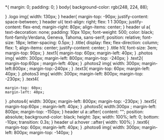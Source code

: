 *{
    margin: 0;
    padding: 0;
}
body{
background-color: rgb(248, 224, 88);

}
.logo img{
    width: 130px;
}
header{
margin-top: -90px;
justify-content: space-between;
}
header ul{
    text-align: right;
    flex: 1 1 300px;
    justify-content: flex-end;
    margin-right: 80px;
    align-items: center;
}
header ul a{
    text-decoration: none;
    padding: 10px 10px;
    font-weight: 500;
    color: black;
    font-family:Verdana, Geneva, Tahoma, sans-serif;
    position: relative;
    font-size: 18px;
    letter-spacing: 0.5px;
}
.title{
    display: flex;
    flex-direction: column;
    flex: 1;
    align-items: center;
    justify-content: center;
}
.title h1{
    font-size: 3em;
    margin-top: 90px;
}
.text1{
    margin-top: 60px;
    margin-left: 40px;
}
.photos img{
    width: 300px;
    margin-left: 800px;
    margin-top: -240px;
}
.text2{
    margin-top:60px ;
    margin-left: 40px;
}
.photos2 img{
width: 300px;
margin-left:800px ;
margin-top:-240px ;
}
.text3{
    margin-top: 60px;
    margin-left: 40px;
}
.photos3 img{
    width: 300px;
    margin-left: 800px;
    margin-top: -230px;
}
.text4{

    margin-top: 60px;
    margin-left: 40px;
}
.photos4{
    width: 300px;
    margin-left: 800px;
    margin-top: -230px;
}
.text5{
    margin-top:60px ;
    margin-left: 40px;
}
.photos5{
    width:300px ;
    margin-left: 800px;
    margin-top: -150px;
}
header ul a::after{
content: "";
position: absolute;
background-color: black;
height: 3px;
width: 100%;
left: 0;
bottom: -10px;
transition: 0.3s;
}
header ul a:hover ::after{
width: 100%;
}
.text6{
    margin-top: 60px;
    margin-left: 40px;
}
.photos6 img{
    width: 300px;
    margin-left: 800px;
    margin-top: -140px;
}
